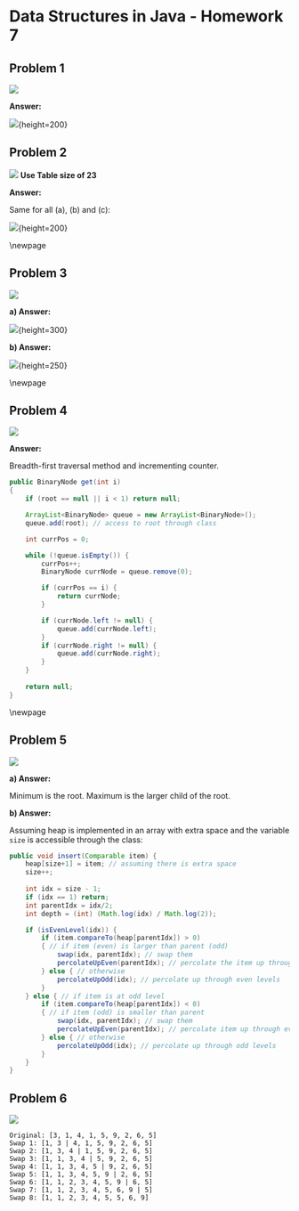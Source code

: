 # Data Structures in Java - Homework 7

## Problem 1

![](ex5_1.png)

__Answer:__

![](ans1.png){height=200}

## Problem 2

![](ex5_2.png)
__Use Table size of 23__

__Answer:__

Same for all (a), (b) and (c):

![](ans2.png){height=200}

\newpage

## Problem 3

![](ex6_2.png)

__a) Answer:__

![](ans3a.png){height=300}


__b) Answer:__

![](ans3b.png){height=250}

\newpage

## Problem 4

![](ex6_16.png)

__Answer:__

Breadth-first traversal method and incrementing counter.

```java
public BinaryNode get(int i)
{
    if (root == null || i < 1) return null;

    ArrayList<BinaryNode> queue = new ArrayList<BinaryNode>();
    queue.add(root); // access to root through class

    int currPos = 0;

    while (!queue.isEmpty()) {
        currPos++;
        BinaryNode currNode = queue.remove(0);

        if (currPos == i) {
            return currNode;
        }

        if (currNode.left != null) {
            queue.add(currNode.left);
        }
        if (currNode.right != null) {
            queue.add(currNode.right);
        }
    }
    
    return null;
}
```

\newpage

## Problem 5

![](ex6_18.png)

__a) Answer:__

Minimum is the root.
Maximum is the larger child of the root.

__b) Answer:__

Assuming heap is implemented in an array with extra space and the variable `size` is accessible through the class:

```java
public void insert(Comparable item) {
    heap[size+1] = item; // assuming there is extra space
    size++;
    
    int idx = size - 1;
    if (idx == 1) return;
    int parentIdx = idx/2;
    int depth = (int) (Math.log(idx) / Math.log(2));

    if (isEvenLevel(idx)) {
        if (item.compareTo(heap[parentIdx]) > 0) 
        { // if item (even) is larger than parent (odd)
            swap(idx, parentIdx); // swap them
            percolateUpEven(parentIdx); // percolate the item up through odd levels
        } else { // otherwise
            percolateUpOdd(idx); // percolate up through even levels
        }
    } else { // if item is at odd level
        if (item.compareTo(heap[parentIdx]) < 0) 
        { // if item (odd) is smaller than parent
            swap(idx, parentIdx); // swap them
            percolateUpEven(parentIdx); // percolate item up through even levels 
        } else { // otherwise
            percolateUpOdd(idx); // percolate up through odd levels
        }
    }
}

```


## Problem 6

![](ex7_1.png)

```
Original: [3, 1, 4, 1, 5, 9, 2, 6, 5]
Swap 1: [1, 3 | 4, 1, 5, 9, 2, 6, 5]
Swap 2: [1, 3, 4 | 1, 5, 9, 2, 6, 5]
Swap 3: [1, 1, 3, 4 | 5, 9, 2, 6, 5]
Swap 4: [1, 1, 3, 4, 5 | 9, 2, 6, 5]
Swap 5: [1, 1, 3, 4, 5, 9 | 2, 6, 5]
Swap 6: [1, 1, 2, 3, 4, 5, 9 | 6, 5]
Swap 7: [1, 1, 2, 3, 4, 5, 6, 9 | 5]
Swap 8: [1, 1, 2, 3, 4, 5, 5, 6, 9]
```